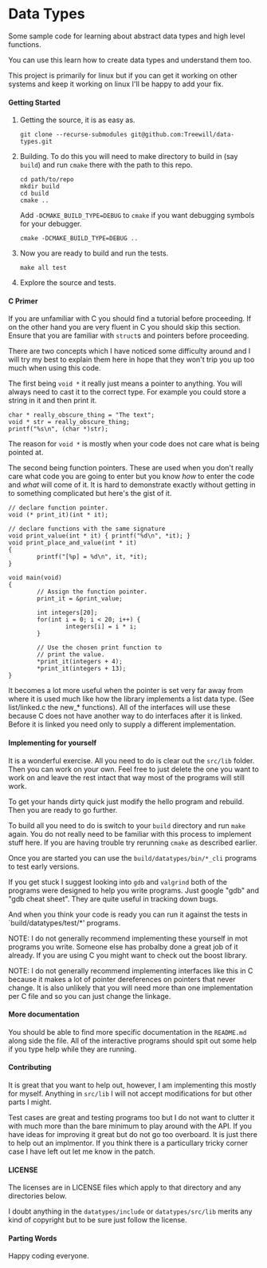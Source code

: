Data Types
==========
Some sample code for learning about abstract data types
and high level functions.

You can use this learn how to create data types and
understand them too.

This project is primarily for linux but if you can get
it working on other systems and keep it working on linux
I'll be happy to add your fix.

#### Getting Started

1. Getting the source, it is as easy as.
   ```
   git clone --recurse-submodules git@github.com:Treewill/data-types.git
   ```
2. Building. To do this you will need to
   make directory to build in (say `build`)
   and run `cmake` there with the path to this repo.
   ```
   cd path/to/repo
   mkdir build
   cd build
   cmake ..
   ```
   Add `-DCMAKE_BUILD_TYPE=DEBUG` to `cmake` if you want
   debugging symbols for your debugger.
   ```
   cmake -DCMAKE_BUILD_TYPE=DEBUG ..
   ```
3. Now you are ready to build and run the tests.
   ```
   make all test
   ```
4. Explore the source and tests.

#### C Primer

  If you are unfamiliar with C you should find a
  tutorial before proceeding. If on the other hand
  you are very fluent in C you should skip this
  section. Ensure that you are familiar with
  `struct`s and pointers before proceeding.

  There are two concepts which I have noticed some
  difficulty around and I will try my best to explain
  them here in hope that they won't trip you up too
  much when using this code.

  The first being `void *` it really just means a
  pointer to anything. You will always need to cast
  it to the correct type. For example you could
  store a string in it and then print it.
  ```
  char * really_obscure_thing = "The text";
  void * str = really_obscure_thing;
  printf("%s\n", (char *)str);
  ```
  The reason for `void *` is mostly when your
  code does not care what is being pointed at.

  The second being function pointers. These are
  used when you don't really care what code you
  are going to enter but you know *how* to enter
  the code and *what* will come of it. It is hard
  to demonstrate exactly without getting in to
  something complicated but here's the gist of it.
  ```
  // declare function pointer.
  void (* print_it)(int * it);

  // declare functions with the same signature
  void print_value(int * it) { printf("%d\n", *it); }
  void print_place_and_value(int * it)
  {
          printf("[%p] = %d\n", it, *it);
  }

  void main(void)
  {
          // Assign the function pointer.
          print_it = &print_value;

          int integers[20];
          for(int i = 0; i < 20; i++) {
                  integers[i] = i * i;
          }

          // Use the chosen print function to
          // print the value.
          *print_it(integers + 4);
          *print_it(integers + 13);
  }
  ```
  It becomes a lot more useful when the pointer
  is set very far away from where it is used much
  like how the library implements a list data type.
  (See list/linked.c the new\_\* functions). All
  of the interfaces will use these because C does
  not have another way to do interfaces after it
  is linked. Before it is linked you need only to
  supply a different implementation.

#### Implementing for yourself

  It is a wonderful exercise. All you need to do is
  clear out the `src/lib` folder. Then you can work
  on your own. Feel free to just delete the one you
  want to work on and leave the rest intact that way
  most of the programs will still work.

  To get your hands dirty quick just modify the hello
  program and rebuild. Then you are ready to go further.

  To build all you need to do is switch to your `build`
  directory and run `make` again. You do not really
  need to be familiar with this process to implement
  stuff here. If you are having trouble try rerunning
  `cmake` as described earlier.

  Once you are started you can use the
  `build/datatypes/bin/*_cli` programs to test early
  versions.

  If you get stuck I suggest looking into `gdb` and
  `valgrind` both of the programs were designed to
  help you write programs. Just google "gdb" and 
  "gdb cheat sheet". They are quite useful in tracking
  down bugs. 
  
  And when you think your code is ready you can
  run it against the tests in `build/datatypes/test/*'
  programs.

  NOTE: I do not generally recommend implementing these
  yourself in mot programs you write. Someone else has
  probalby done a great job of it already. If you are
  using C you might want to check out the boost library.

  NOTE: I do not generally recommend implementing
  interfaces like this in C because it makes a lot of
  pointer dereferences on pointers that never change.
  It is also unlikely that you will need more than
  one implementation per C file and so you can just
  change the linkage.

#### More documentation

  You should be able to find more specific documentation
  in the `README.md` along side the file. All of the
  interactive programs should spit out some help if you
  type help while they are running.

#### Contributing

  It is great that you want to help out, however, I
  am implementing this mostly for myself. Anything
  in `src/lib` I will not accept modifications for
  but other parts I might.

  Test cases are great and testing programs too but
  I do not want to clutter it with much more than the
  bare minimum to play around with the API. If you
  have ideas for improving it great but do not go
  too overboard. It is just there to help out an
  implmentor. If you think there is a particullary
  tricky corner case I have left out let me know in
  the patch.

#### LICENSE

  The licenses are in LICENSE files which apply to
  that directory and any directories below.

  I doubt anything in the `datatypes/include` or
  `datatypes/src/lib` merits any kind of copyright
  but to be sure just follow the license.

#### Parting Words

  Happy coding everyone.
